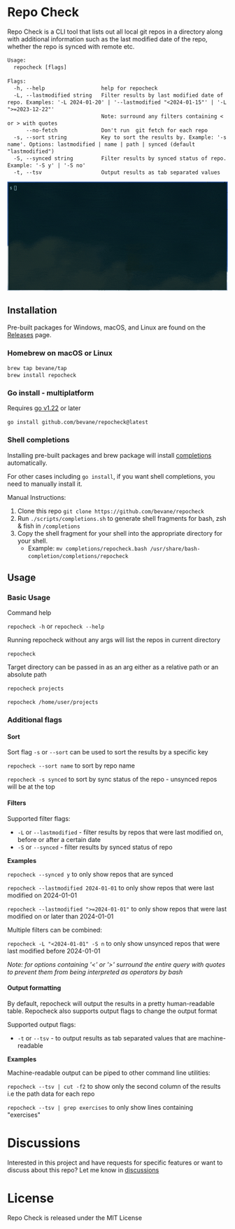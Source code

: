 # Repo Check

Repo Check is a CLI tool that lists out all local git repos in a directory along with
additional information such as the last modified date of the repo, whether the
repo is synced with remote etc.

```
Usage:
  repocheck [flags]

Flags:
  -h, --help                  help for repocheck
  -L, --lastmodified string   Filter results by last modified date of repo. Examples: '-L 2024-01-20' | '--lastmodified "<2024-01-15"' | '-L ">=2023-12-22"'
                              Note: surround any filters containing < or > with quotes
      --no-fetch              Don't run  git fetch for each repo
  -s, --sort string           Key to sort the results by. Example: '-s name'. Options: lastmodified | name | path | synced (default "lastmodified")
  -S, --synced string         Filter results by synced status of repo. Example: '-S y' | '-S no'
  -t, --tsv                   Output results as tab separated values
```

![repocheck cli output](docs/demo.gif)

## Installation

Pre-built packages for Windows, macOS, and Linux are found on the [Releases](https://github.com/bevane/repocheck/releases) page.

### Homebrew on macOS or Linux
```
brew tap bevane/tap
brew install repocheck
```

### Go install - multiplatform
Requires [go v1.22](https://go.dev/doc/install) or later

`go install github.com/bevane/repocheck@latest`

### Shell completions
Installing pre-built packages and brew package will install [completions](https://en.wikipedia.org/wiki/Command-line_completion) automatically.

For other cases including `go install`, if you want shell completions, you need to manually install it.

Manual Instructions:
1. Clone this repo `git clone https://github.com/bevane/repocheck`
2. Run `./scripts/completions.sh` to generate shell fragments for bash, zsh & fish in `/completions`
3. Copy the shell fragment for your shell into the appropriate directory for your shell.
   - Example:
    `mv completions/repocheck.bash /usr/share/bash-completion/completions/repocheck`
## Usage

### Basic Usage

Command help

`repocheck -h` or `repocheck --help`

Running repocheck without any args will list the repos in current directory

`repocheck`

Target directory can be passed in as an arg either as a relative path or an absolute path

`repocheck projects`

`repocheck /home/user/projects`

### Additional flags

#### Sort
Sort flag `-s` or `--sort` can be used to sort the results by a specific key

`repocheck --sort name` to sort by repo name

`repocheck -s synced` to sort by sync status of the repo - unsynced repos will be at the top

#### Filters
Supported filter flags:
- `-L` or `--lastmodified` - filter results by repos that were last modified on, before or after a certain date
- `-S` or `--synced` - filter results by synced status of repo

**Examples**

`repocheck --synced y` to only show repos that are synced

`repocheck --lastmodified 2024-01-01` to only show repos that were last modified on 2024-01-01

`repocheck --lastmodified ">=2024-01-01"` to only show repos that were last modified on or later than 2024-01-01

Multiple filters can be combined:

`repocheck -L "<2024-01-01" -S n` to only show unsynced repos that were last modified before 2024-01-01

*Note: for options containing '<' or '>' surround the entire query with quotes to prevent them from being interpreted as operators by bash*

#### Output formatting
By default, repocheck will output the results in a pretty human-readable table.
Repocheck also supports output flags to change the output format

Supported output flags:
- `-t` or `--tsv` - to output results as tab separated values that are machine-readable

**Examples**

Machine-readable output can be piped to other command line utilities:

`repocheck --tsv | cut -f2` to show only the second column of the results i.e the path data for each repo

`repocheck --tsv | grep exercises` to only show lines containing "exercises"

# Discussions

Interested in this project and have requests for specific features or want to discuss about this repo?
Let me know in [discussions](https://github.com/bevane/repocheck/discussions)


# License
Repo Check is released under the MIT License
